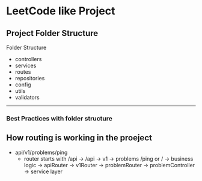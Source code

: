 # LeetCode like Project

## Project Folder Structure

 Folder Structure 

- controllers
- services
- routes
- repositories
- config
- utils
- validators

--------------------



### Best Practices with folder structure


## How routing is working in the proeject 

- api/v1/problems/ping
    - router starts with /api
    -> /api      -> v1      -> problems         /ping or /              -> business logic 
    -> apiRouter -> v1Router -> problemRouter  -> problemController -> service layer


    
